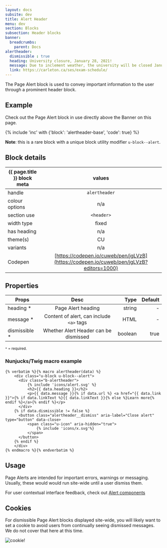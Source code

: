 ```yaml
---
layout: docs
subsite: dev
title: Alert Header
menu: dev
section: Blocks
subsection: Header blocks
banner:
  breadcrumbs:
    parent: Docs
alertheader:
  dismissible : true
  heading: University closure, January 28, 2021!
  message: Due to inclement weather, the university will be closed January 28, 2019. Please see the <a href="https://carleton.ca/ses/exam-schedule/">updated exam schedule</a>
  link: https://carleton.ca/ses/exam-schedule/
---
```

The Page Alert block is used to convey important information to the user through a prominent header block. 

## Example

Check out the Page Alert block in use directly above the Banner on this page.

{% include 'inc' with {'block': 'alertheader-base', 'code': true} %}

**Note**: this is a rare block with a unique block utility modifier `u-block--alert`.

## Block details

| {{ page.title }}  block meta   |  values
| --------------| :-------------------------------------:
| handle              | `alertheader`   
| colour options      | n/a  
| section use         | `<header>`                  
| width type          | fixed                          
| has heading         | n/a
| theme(s)            | CU
| variants            | n/a
| Codepen             | [https://codepen.io/cuweb/pen/jgLVzB](https://codepen.io/cuweb/pen/jgLVzB?editors=1000)

## Properties

| Props        | Desc              | Type  | Default 
| --------------| :-------------------------------------:| -------:| -:|
| heading *     | Page Alert heading                     | string  | - |
| message *     | Content of alert, can include `<a>` tags | HTML  | - | 
| dismissible * | Whether Alert Header can be dismissed    | boolean | true

<small>`*` = required.</small>

### Nunjucks/Twig macro example
```twig
{% verbatim %}{% macro alertheader(data) %}
    <div class="u-block u-block--alert">
      <div class="b-alertheader">
          {% include 'icons/alert.svg' %}
          <h2>{{ data.heading }}</h2>
          <p>{{ data.message }}{% if data.url %} <a href="{{ data.link }}">{% if data.linkText %}{{ data.linkText }}{% else %}Learn more{% endif %}</a>{% endif %}</p>
      </div>
    {% if data.dismissible != false %}
      <button class="alertheader__dismiss" aria-label="Close alert" type="button" data-close>
          <span class="u-icon" aria-hidden="true">
              {% include 'icons/x.svg'%}
          </span>
      </button>
    {% endif %}
    </div>
{% endmacro %}{% endverbatim %}
```

## Usage

Page Alerts are intended for important errors, warnings or messaging. Usually, these would would run site-wide until a user dismiss them.

For user contextual interface feedback, check out [Alert components](#)

## Cookies

For dismissible Page Alert blocks displayed site-wide, you will likely want to set a cookie to avoid users from continually seeing dismissed messages.
We do not cover that here at this time.

![cookie!](https://i2.wp.com/hypebeast.com/image/2017/03/cookie-monster-100-years-of-cookie-history-video-0.gif?w=960)

